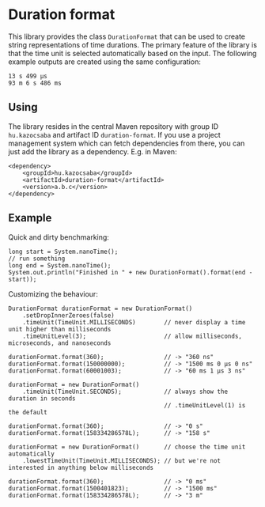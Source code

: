 Duration format
===============

This library provides the class `DurationFormat` that can be used
to create string representations of time durations. The primary
feature of the library is that the time unit is selected
automatically based on the input. The following example outputs
are created using the same configuration:

    13 s 499 μs
    93 m 6 s 486 ms

Using
-----

The library resides in the central Maven repository with group ID `hu.kazocsaba`
and artifact ID `duration-format`. If you use a project management system which
can fetch dependencies from there, you can just add the library as a dependency. E.g.
in Maven:

    <dependency>
        <groupId>hu.kazocsaba</groupId>
        <artifactId>duration-format</artifactId>
        <version>a.b.c</version>
    </dependency>

Example
-------

Quick and dirty benchmarking:

    long start = System.nanoTime();
    // run something
    long end = System.nanoTime();
    System.out.println("Finished in " + new DurationFormat().format(end - start));

Customizing the behaviour:

    DurationFormat durationFormat = new DurationFormat()
        .setDropInnerZeroes(false)
        .timeUnit(TimeUnit.MILLISECONDS)        // never display a time unit higher than milliseconds
        .timeUnitLevel(3);                      // allow milliseconds, microseconds, and nanoseconds
    
    durationFormat.format(360);                 // -> "360 ns"
    durationFormat.format(150000000);           // -> "1500 ms 0 μs 0 ns"
    durationFormat.format(60001003);            // -> "60 ms 1 μs 3 ns"
    
    durationFormat = new DurationFormat()
        .timeUnit(TimeUnit.SECONDS);            // always show the duration in seconds
                                                // .timeUnitLevel(1) is the default
    
    durationFormat.format(360);                 // -> "0 s"
    durationFormat.format(158334286578L);       // -> "158 s"
    
    durationFormat = new DurationFormat()       // choose the time unit automatically
        .lowestTimeUnit(TimeUnit.MILLISECONDS); // but we're not interested in anything below milliseconds
    
    durationFormat.format(360);                 // -> "0 ms"
    durationFormat.format(1500401823);          // -> "1500 ms"
    durationFormat.format(158334286578L);       // -> "3 m"
